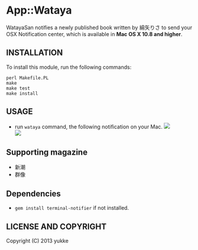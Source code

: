 # App::Wataya
WatayaSan notifies a newly published book written by 綿矢りさ to send your OSX Notification center, which is available in **Mac OS X 10.8 and higher**.

## INSTALLATION
To install this module, run the following commands:

```
perl Makefile.PL
make
make test
make install
```
        
## USAGE
* run `wataya` command, the following notification on your Mac.
![](https://dl.dropboxusercontent.com/u/8677629/gunzo.png)   
![](https://dl.dropboxusercontent.com/u/8677629/shincho.png)

## Supporting magazine
* 新潮
* 群像

## Dependencies
* `gem install terminal-notifier` if not installed.

## LICENSE AND COPYRIGHT
Copyright (C) 2013 yukke
